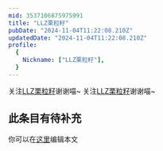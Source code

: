 ```yaml
---
mid: 3537106875975991
title: "LLZ栗粒籽"
pubDate: "2024-11-04T11:22:08.210Z"
updatedDate: "2024-11-04T11:22:08.210Z"
profile:
  {
    Nickname: ["LLZ栗粒籽"],
  }
---
```


关注[LLZ栗粒籽](https://space.bilibili.com/3537106875975991)谢谢喵~ 关注[LLZ栗粒籽](https://space.bilibili.com/3537106875975991)谢谢喵~

## 此条目有待补充
你可以在[这里](https://github.com/Yuhanawa/VTuber.ICU-Content/edit/master/v/LLZ栗粒籽/index.md)编辑本文
